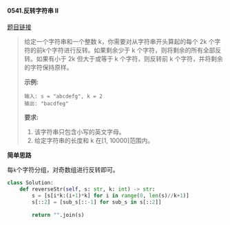 #### 0541.反转字符串 II

[题目链接](https://leetcode-cn.com/problems/reverse-string-ii)

> 给定一个字符串和一个整数 k，你需要对从字符串开头算起的每个 2k 个字符的前k个字符进行反转。如果剩余少于 k 个字符，则将剩余的所有全部反转。如果有小于 2k 但大于或等于 k 个字符，则反转前 k 个字符，并将剩余的字符保持原样。
>
> **示例:**
>
> ```
> 输入: s = "abcdefg", k = 2
> 输出: "bacdfeg"
> ```
>
> **要求:**
>
> 1. 该字符串只包含小写的英文字母。
> 2. 给定字符串的长度和 k 在[1, 10000]范围内。

**简单思路**

每```k```个字符分组，对奇数组进行反转即可。

```python
class Solution:
    def reverseStr(self, s: str, k: int) -> str:
        s = [s[i*k:(i+1)*k] for i in range(0, len(s)//k+1)]
        s[::2] = [sub_s[::-1] for sub_s in s[::2]]
        
        return "".join(s)
```

